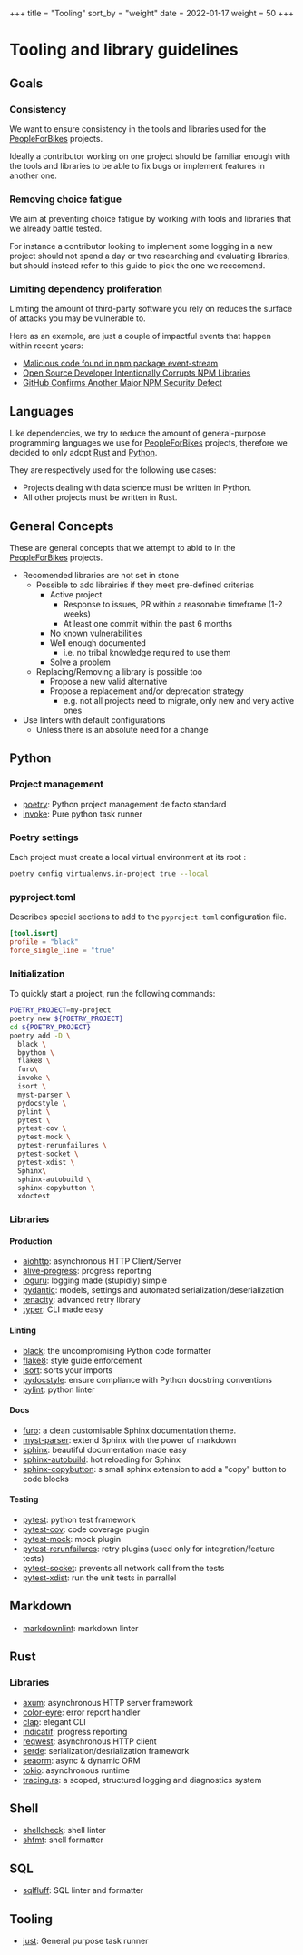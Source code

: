 +++
title = "Tooling"
sort_by = "weight"
date = 2022-01-17
weight = 50
+++

# Tooling and library guidelines

## Goals

### Consistency

We want to ensure consistency in the tools and libraries used for the
[PeopleForBikes] projects.

Ideally a contributor working on one project should be familiar enough with the
tools and libraries to be able to fix bugs or implement features in another one.

### Removing choice fatigue

We aim at preventing choice fatigue by working with tools and libraries that we
already battle tested.

For instance a contributor looking to implement some logging in a new project
should not spend a day or two researching and evaluating libraries, but should
instead refer to this guide to pick the one we reccomend.

### Limiting dependency proliferation

Limiting the amount of third-party software you rely on reduces the surface of
attacks you may be vulnerable to.

Here as an example, are just a couple of impactful events that happen within
recent years:

- [Malicious code found in npm package event-stream](https://snyk.io/blog/malicious-code-found-in-npm-package-event-stream/)
- [Open Source Developer Intentionally Corrupts NPM Libraries](https://www.cpomagazine.com/cyber-security/open-source-developer-intentionally-corrupts-npm-libraries-suspected-hack-turns-out-to-be-mischief/)
- [GitHub Confirms Another Major NPM Security Defect](https://www.securityweek.com/github-confirms-another-major-npm-security-defect)

## Languages

Like dependencies, we try to reduce the amount of general-purpose programming
languages we use for [PeopleForBikes] projects, therefore we decided to only
adopt [Rust] and [Python].

They are respectively used for the following use cases:

- Projects dealing with data science must be written in Python.
- All other projects must be written in Rust.

## General Concepts

These are general concepts that we attempt to abid to in the [PeopleForBikes]
projects.

- Recomended libraries are not set in stone
  - Possible to add librairies if they meet pre-defined criterias
    - Active project
      - Response to issues, PR within a reasonable timeframe (1-2 weeks)
      - At least one commit within the past 6 months
    - No known vulnerabilities
    - Well enough documented
      - i.e. no tribal knowledge required to use them
    - Solve a problem
  - Replacing/Removing a library is possible too
    - Propose a new valid alternative
    - Propose a replacement and/or deprecation strategy
      - e.g. not all projects need to migrate, only new and very active ones
- Use linters with default configurations
  - Unless there is an absolute need for a change

## Python

### Project management

- [poetry]: Python project management de facto standard
- [invoke]: Pure python task runner

### Poetry settings

Each project must create a local virtual environment at its root :

```bash
poetry config virtualenvs.in-project true --local
```

### pyproject.toml

Describes special sections to add to the `pyproject.toml` configuration file.

```toml
[tool.isort]
profile = "black"
force_single_line = "true"
```

### Initialization

To quickly start a project, run the following commands:

```bash
POETRY_PROJECT=my-project
poetry new ${POETRY_PROJECT}
cd ${POETRY_PROJECT}
poetry add -D \
  black \
  bpython \
  flake8 \
  furo\
  invoke \
  isort \
  myst-parser \
  pydocstyle \
  pylint \
  pytest \
  pytest-cov \
  pytest-mock \
  pytest-rerunfailures \
  pytest-socket \
  pytest-xdist \
  Sphinx\
  sphinx-autobuild \
  sphinx-copybutton \
  xdoctest
```

### Libraries

#### Production

- [aiohttp]: asynchronous HTTP Client/Server
- [alive-progress]: progress reporting
- [loguru]: logging made (stupidly) simple
- [pydantic]: models, settings and automated serialization/deserialization
- [tenacity]: advanced retry library
- [typer]: CLI made easy

#### Linting

- [black]: the uncompromising Python code formatter
- [flake8]: style guide enforcement
- [isort]: sorts your imports
- [pydocstyle]: ensure compliance with Python docstring conventions
- [pylint]: python linter

#### Docs

- [furo]: a clean customisable Sphinx documentation theme.
- [myst-parser]: extend Sphinx with the power of markdown
- [sphinx]: beautiful documentation made easy
- [sphinx-autobuild]: hot reloading for Sphinx
- [sphinx-copybutton]: s small sphinx extension to add a "copy" button to code
  blocks

#### Testing

- [pytest]: python test framework
- [pytest-cov]: code coverage plugin
- [pytest-mock]: mock plugin
- [pytest-rerunfailures]: retry plugins (used only for integration/feature
  tests)
- [pytest-socket]: prevents all network call from the tests
- [pytest-xdist]: run the unit tests in parrallel

## Markdown

- [markdownlint]: markdown linter

## Rust

### Libraries

- [axum]: asynchronous HTTP server framework
- [color-eyre]: error report handler
- [clap]: elegant CLI
- [indicatif]: progress reporting
- [reqwest]: asynchronous HTTP client
- [serde]: serialization/desrialization framework
- [seaorm]: async & dynamic ORM
- [tokio]: asynchronous runtime
- [tracing.rs]: a scoped, structured logging and diagnostics system

## Shell

- [shellcheck]: shell linter
- [shfmt]: shell formatter

## SQL

- [sqlfluff]: SQL linter and formatter

## Tooling

- [just]: General purpose task runner

<!-- Dependecy links -->

[alive-progress]: https://github.com/rsalmei/alive-progress
[axum]: https://github.com/tokio-rs/axum
[aiohttp]: https://docs.aiohttp.org/en/stable/
[black]: https://github.com/psf/black
[clap]: https://clap.rs/
[color-eyre]: https://github.com/yaahc/color-eyre
[flake8]: https://flake8.pycqa.org/en/latest/
[furo]: https://pradyunsg.me/furo/
[indicatif]: https://github.com/mitsuhiko/indicatif
[invoke]: https://www.pyinvoke.org/
[isort]: https://pycqa.github.io/isort/
[loguru]: https://github.com/Delgan/loguru
[markdownlint]: https://github.com/DavidAnson/markdownlint
[myst-parser]: https://myst-parser.readthedocs.io/en/latest/
[poetry]: https://python-poetry.org/
[pydantic]: https://pydantic-docs.helpmanual.io/
[pydocstyle]: https://www.pydocstyle.org/en/stable/
[pylint]: https://pylint.org/
[pytest-cov]: https://github.com/pytest-dev/pytest-cov
[pytest-mock]: https://github.com/pytest-dev/pytest-mock/
[pytest-rerunfailures]: https://github.com/pytest-dev/pytest-rerunfailures
[pytest-socket]: https://github.com/miketheman/pytest-socket
[pytest-xdist]: https://github.com/pytest-dev/pytest-xdist
[pytest]: https://docs.pytest.org/en/latest/
[reqwest]: https://github.com/seanmonstar/reqwest
[seaorm]: https://www.sea-ql.org/SeaORM/
[serde]: https://serde.rs/
[shellcheck]: https://github.com/koalaman/shellcheck
[shfmt]: https://github.com/mvdan/sh
[sphinx-autobuild]: https://github.com/executablebooks/sphinx-autobuild
[sphinx-copybutton]: https://github.com/executablebooks/sphinx-copybutton
[sphinx]: https://www.sphinx-doc.org/en/master/
[sqlfluff]: https://docs.sqlfluff.com/en/stable/index.html
[tenacity]: https://tenacity.readthedocs.io/en/latest/
[tracing.rs]: https://tracing.rs/tracing/
[tokio]: https://tokio.rs/
[typer]: https://typer.tiangolo.com/

<!-- Tooling -->

[just]: https://github.com/casey/just

<!-- General links -->

[peopleforbikes]: https://github.com/PeopleForBikes
[python]: https://www.python.org/
[rust]: https://www.rust-lang.org/
